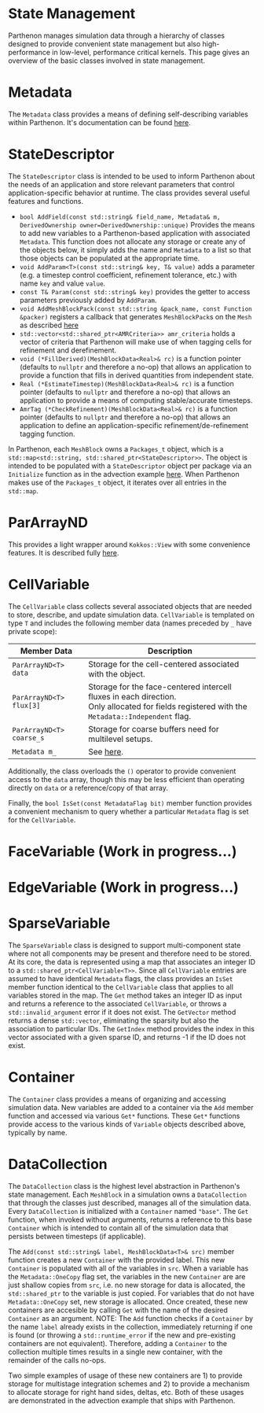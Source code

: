 # State Management

Parthenon manages simulation data through a hierarchy of classes designed to provide convenient state management but also high-performance in low-level, performance critical kernels.  This page gives an overview of the basic classes involved in state management.

# Metadata

The ```Metadata``` class provides a means of defining self-describing variables within Parthenon.  It's documentation can be found [here](Metadata.md).

# StateDescriptor

The ```StateDescriptor``` class is intended to be used to inform Parthenon about the needs of an application and store relevant parameters that control application-specific behavior at runtime.  The class provides several useful features and functions.
* ```bool AddField(const std::string& field_name, Metadata& m, DerivedOwnership owner=DerivedOwnership::unique)```
Provides the means to add new variables to a Parthenon-based application with associated ```Metadata```.  This function does not allocate any storage or create any of the objects below, it simply adds the name and ```Metadata``` to a list so that those objects can be populated at the appropriate time.
* ```void AddParam<T>(const std::string& key, T& value)``` adds a parameter (e.g. a timestep control coefficient, refinement tolerance, etc.) with name ```key``` and value ```value```.
* ```const T& Param(const std::string& key)``` provides the getter to access parameters previously added by ```AddParam```.
* ```void AddMeshBlockPack(const std::string &pack_name, const Function &packer)``` registers a callback that generates `MeshBlockPack`s on the `Mesh` as described [here](../mesh/packing.md)
* ```std::vector<std::shared_ptr<AMRCriteria>> amr_criteria``` holds a vector of criteria that Parthenon will make use of when tagging cells for refinement and derefinement.
* ```void (*FillDerived)(MeshBlockData<Real>& rc)``` is a function pointer (defaults to ```nullptr``` and therefore a no-op) that allows an application to provide a function that fills in derived quantities from independent state.
* ```Real (*EstimateTimestep)(MeshBlockData<Real>& rc)``` is a function pointer (defaults to ```nullptr``` and therefore a no-op) that allows an application to provide a means of computing stable/accurate timesteps.
* ```AmrTag (*CheckRefinement)(MeshBlockData<Real>& rc)``` is a function pointer (defaults to ```nullptr``` and therefore a no-op) that allows an application to define an application-specific refinement/de-refinement tagging function. 

In Parthenon, each ```MeshBlock``` owns a ```Packages_t``` object, which is a ```std::map<std::string, std::shared_ptr<StateDescriptor>>```.  The object is intended to be populated with a ```StateDescriptor``` object per package via an ```Initialize``` function as in the advection example [here](../example/advection/advection.cpp).  When Parthenon makes use of the ```Packages_t``` object, it iterates over all entries in the ```std::map```.



# ParArrayND

This provides a light wrapper around ```Kokkos::View``` with some convenience features.  It is described fully [here](../parthenon_arrays.md).

# CellVariable

The ```CellVariable``` class collects several associated objects that are needed to store, describe, and update simulation data.  ```CellVariable``` is templated on type ```T``` and includes the following member data (names preceded by ```_``` have private scope):

| Member Data | Description |
|-|-|
| ```ParArrayND<T> data``` | Storage for the cell-centered associated with the object. |
| ```ParArrayND<T> flux[3]``` | Storage for the face-centered intercell fluxes in each direction.<br>Only allocated for fields registered with the ```Metadata::Independent``` flag. |
| ```ParArrayND<T> coarse_s``` | Storage for coarse buffers need for multilevel setups. |
| ```Metadata m_``` | See [here](Metadata.md). |

Additionally, the class overloads the ```()``` operator to provide convenient access to the ```data``` array, though this may be less efficient than operating directly on ```data``` or a reference/copy of that array.

Finally, the ```bool IsSet(const MetadataFlag bit)``` member function provides a convenient mechanism to query whether a particular ```Metadata``` flag is set for the ```CellVariable```.

# FaceVariable (Work in progress...)

# EdgeVariable (Work in progress...)

# SparseVariable

The ```SparseVariable``` class is designed to support multi-component state where not all components may be present and therefore need to be stored.  At its core, the data is represented using a map that associates an integer ID to a ```std::shared_ptr<CellVariable<T>>```.  Since all ```CellVariable``` entries are assumed to have identical ```Metadata``` flags, the class provides an ```IsSet``` member function identical to the ```CellVariable``` class that applies to all variables stored in the map.  The ```Get``` method takes an integer ID as input and returns a reference to the associated ```CellVariable```, or throws a ```std::invalid_argument``` error if it does not exist.  The ```GetVector``` method returns a dense ```std::vector```, eliminating the sparsity but also the association to particular IDs.  The ```GetIndex``` method provides the index in this vector associated with a given sparse ID, and returns -1 if the ID does not exist.

# Container

The ```Container``` class provides a means of organizing and accessing simulation data.  New variables are added to a container via the ```Add``` member function and accessed via various ```Get*``` functions.  These ```Get*``` functions provide access to the various kinds of ```Variable``` objects described above, typically by name.

# DataCollection

The ```DataCollection``` class is the highest level abstraction in Parthenon's state management.  Each ```MeshBlock``` in a simulation owns a ```DataCollection``` that through the classes just described, manages all of the simulation data.  Every ```DataCollection``` is initialized with a ```Container``` named ```"base"```.  The ```Get``` function, when invoked without arguments, returns a reference to this base ```Container``` which is intended to contain all of the simulation data that persists between timesteps (if applicable).

The ```Add(const std::string& label, MeshBlockData<T>& src)``` member function creates a new ```Container``` with the provided label.  This new ```Container``` is populated with all of the variables in ```src```.  When a variable has the ```Metadata::OneCopy``` flag set, the variables in the new ```Container``` are are just shallow copies from ```src```, i.e. no new storage for data is allocated, the ```std::shared_ptr``` to the variable is just copied.  For variables that do not have ```Metadata::OneCopy``` set, new storage is allocated.  Once created, these new containers are accesible by calling ```Get``` with the name of the desired ```Container``` as an argument.  NOTE: The ```Add``` function checks if a ```Container``` by the name ```label``` already exists in the collection, immediately returning if one is found (or throwing a ```std::runtime_error``` if the new and pre-existing containers are not equivalent).  Therefore, adding a ```Container``` to the collection multiple times results in a single new container, with the remainder of the calls no-ops.

Two simple examples of usage of these new containers are 1) to provide storage for multistage integration schemes and 2) to provide a mechanism to allocate storage for right hand sides, deltas, etc.  Both of these usages are demonstrated in the advection example that ships with Parthenon.
